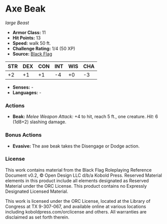 # Axe Beak

*large* *Beast*

- **Armor Class:** 11
- **Hit Points:** 13 
- **Speed:** walk 50 ft.
- **Challenge Rating:** 1/4 (50 XP)
- **Source:** [Black Flag](https://koboldpress.com/kpstore/product/tovrpg-pg-mv/)

| STR | DEX | CON | INT | WIS | CHA |
| --- | --- | --- | --- | --- | --- |
| +2 | +1 | +1 | -4 | +0 | -3 |

- **Senses:** -
- **Languages:** -

### Actions

- **Beak:** _Melee Weapon Attack:_ +4 to hit, reach 5 ft., one creature. _Hit:_ 6 (1d8+2) slashing damage.

### Bonus Actions

- **Evasive:** The axe beak takes the Disengage or Dodge action.


### License

This work contains material from the Black Flag Roleplaying Reference Document v0.2, © Open Design LLC d/b/a Kobold Press. Reserved Material elements in this product include all elements designated as Reserved Material under the ORC License. This product contains no Expressly Designated Licensed Material.

This work is licensed under the ORC License, located at the Library of Congress at TX 9-307-067, and available online at various locations including koboldpress.com/orclicense and others. All warranties are disclaimed as set forth therein.
